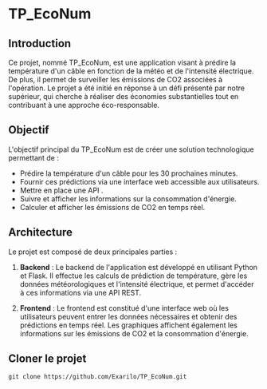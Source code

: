 # TP_EcoNum 

## Introduction
Ce projet, nommé TP_EcoNum, est une application visant à prédire la température d'un câble en fonction de la météo et de l'intensité électrique. De plus, il permet de surveiller les émissions de CO2 associées à l'opération. Le projet a été initié en réponse à un défi présenté par notre supérieur, qui cherche à réaliser des économies substantielles tout en contribuant à une approche éco-responsable.

## Objectif
L'objectif principal du TP_EcoNum est de créer une solution technologique permettant de :

- Prédire la température d'un câble pour les 30 prochaines minutes.
- Fournir ces prédictions via une interface web accessible aux utilisateurs.
- Mettre en place une API .
- Suivre et afficher les informations sur la consommation d'énergie.
- Calculer et afficher les émissions de CO2 en temps réel.

## Architecture
Le projet est composé de deux principales parties :

1. **Backend** : Le backend de l'application est développé en utilisant Python et Flask. Il effectue les calculs de prédiction de température, gère les données météorologiques et l'intensité électrique, et permet d'accéder à ces informations via une API REST.

2. **Frontend** : Le frontend est constitué d'une interface web  où les utilisateurs peuvent entrer les données nécessaires et obtenir des prédictions en temps réel. Les graphiques affichent également les informations sur les émissions de CO2 et la consommation d'énergie.

## Cloner le projet 

```
git clone https://github.com/Exarilo/TP_EcoNum.git
```
